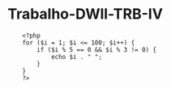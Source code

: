# Trabalho-DWll-TRB-IV

<?php
        for ($i = 1; $i <= 100; $i++) {
            if ($i % 3 == 0 && $i % 5 != 0) {
                echo $i . " ";
            }
        }
        ?>

        <?php
        for ($i = 1; $i <= 100; $i++) {
            if ($i % 5 == 0 && $i % 3 != 0) {
                echo $i . " ";
            }
        }
        ?>

